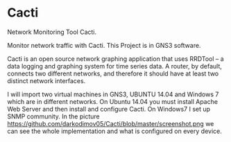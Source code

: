 # Cacti
Network Monitoring Tool Cacti.

Monitor network traffic with Cacti.
This Project is in GNS3 software.

Cacti is an open source network graphing application that uses RRDTool – a data logging and graphing system for time series data.
A router, by default, connects two different networks, and therefore it should have at least two distinct network interfaces. 

I will import two virtual machines in GNS3, UBUNTU 14.04 and Windows 7 which are in different networks. On Ubuntu 14.04 you must install 
Apache Web Server and then install and configure Cacti. On Windows7 I set up SNMP community. In the picture https://github.com/darkodimov05/Cacti/blob/master/screenshot.png we can see the whole implementation and what is configured on every device.

